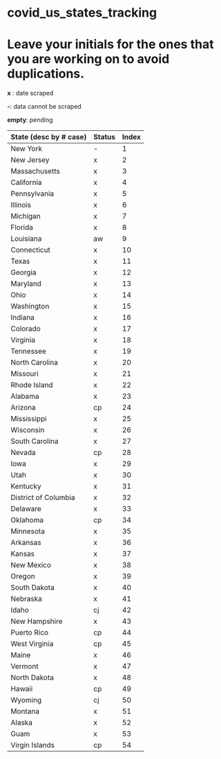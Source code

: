 # covid_us_states_tracking
# **Leave your initials for the ones that you are working on to avoid duplications.**
**x** : date scraped

**-**: data cannot be scraped

**empty**: pending

| State (desc by # case) | Status | Index |
|------------------------|--------|-------|
| New York               | -      | 1     |
| New Jersey             | x      | 2     |
| Massachusetts          | x      | 3     |
| California             | x      | 4     |
| Pennsylvania           | x      | 5     |
| Illinois               | x      | 6     |
| Michigan               | x      | 7     |
| Florida                | x      | 8     |
| Louisiana              | aw     | 9     |
| Connecticut            | x      | 10    |
| Texas                  | x      | 11    |
| Georgia                | x      | 12    |
| Maryland               | x      | 13    |
| Ohio                   | x      | 14    |
| Washington             | x      | 15    |
| Indiana                | x      | 16    |
| Colorado               | x      | 17    |
| Virginia               | x      | 18    |
| Tennessee              | x      | 19    |
| North Carolina         | x      | 20    |
| Missouri               | x      | 21    |
| Rhode Island           | x      | 22    |
| Alabama                | x      | 23    |
| Arizona                | cp     | 24    |
| Mississippi            | x      | 25    |
| Wisconsin              | x      | 26    |
| South Carolina         | x      | 27    |
| Nevada                 | cp     | 28    |
| Iowa                   | x      | 29    |
| Utah                   | x      | 30    |
| Kentucky               | x      | 31    |
| District of Columbia   | x      | 32    |
| Delaware               | x      | 33    |
| Oklahoma               | cp     | 34    |
| Minnesota              | x      | 35    |
| Arkansas               | x      | 36    |
| Kansas                 | x      | 37    |
| New Mexico             | x      | 38    |
| Oregon                 | x      | 39    |
| South Dakota           | x      | 40    |
| Nebraska               | x      | 41    |
| Idaho                  | cj     | 42    |
| New Hampshire          | x      | 43    |
| Puerto Rico            | cp     | 44    |
| West Virginia          | cp     | 45    |
| Maine                  | x      | 46    |
| Vermont                | x      | 47    |
| North Dakota           | x      | 48    |
| Hawaii                 | cp     | 49    |
| Wyoming                | cj     | 50    |
| Montana                | x      | 51    |
| Alaska                 | x      | 52    |
| Guam                   | x      | 53    |
| Virgin Islands         | cp     | 54    |

